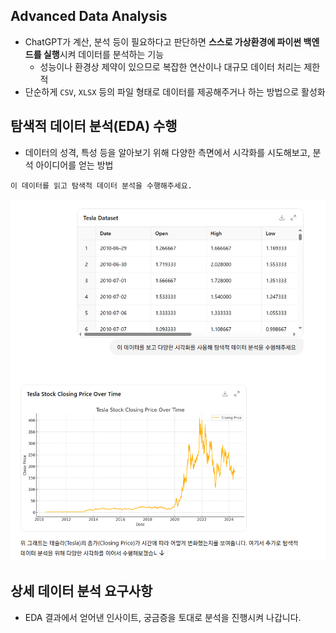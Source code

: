 ## Advanced Data Analysis

- ChatGPT가 계산, 분석 등이 필요하다고 판단하면 **스스로 가상환경에 파이썬 백엔드를 실행**시켜 데이터를 분석하는 기능
	- 성능이나 환경상 제약이 있으므로 복잡한 연산이나 대규모 데이터 처리는 제한적
- 단순하게 `CSV`, `XLSX` 등의 파일 형태로 데이터를 제공해주거나 하는 방법으로 활성화

## 탐색적 데이터 분석(EDA) 수행

- 데이터의 성격, 특성 등을 알아보기 위해 다양한 측면에서 시각화를 시도해보고, 분석 아이디어를 얻는 방법

```
이 데이터를 읽고 탐색적 데이터 분석을 수행해주세요.
```

![](../attachments/chatgpt-exploratory_data_analysis.png)

## 상세 데이터 분석 요구사항

- EDA 결과에서 얻어낸 인사이트, 궁금증을 토대로 분석을 진행시켜 나갑니다.